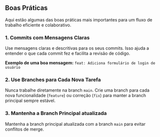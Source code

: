 ## Boas Práticas

Aqui estão algumas das boas práticas mais importantes para um fluxo de trabalho eficiente e colaborativo.

### 1. Commits com Mensagens Claras
Use mensagens claras e descritivas para os seus commits. Isso ajuda a entender o que cada commit fez e facilita a revisão de código.

**Exemplo de uma boa mensagem:** `feat: Adiciona formulário de login de usuário`

### 2. Use Branches para Cada Nova Tarefa
Nunca trabalhe diretamente na branch `main`. Crie uma branch para cada nova funcionalidade (`feature`) ou correção (`fix`) para manter a branch principal sempre estável.


### 3. Mantenha a Branch Principal atualizada
Mantenha a branch principal atualizada com a branch `main` para evitar conflitos de merge.

